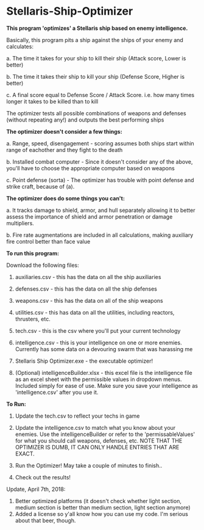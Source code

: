 # Stellaris-Ship-Optimizer
<b>This program 'optimizes' a Stellaris ship based on enemy intelligence.</b>

Basically, this program pits a ship against the ships of your enemy and calculates:

a. The time it takes for your ship to kill their ship (Attack score, Lower is better)

b. The time it takes their ship to kill your ship (Defense Score, Higher is better)

c. A final score equal to Defense Score / Attack Score. i.e. how many times longer it takes to be killed than to kill

The optimizer tests all possible combinations of weapons and defenses (without repeating any!) and outputs the best performing ships


<b>The optimizer doesn't consider a few things:</b>

a. Range, speed, disengagement - scoring assumes both ships start within range of eachother and they fight to the death

b. Installed combat computer - Since it doesn't consider any of the above, you'll have to choose the appropriate computer based on weapons

c. Point defense (sorta) - The optimizer has trouble with point defense and strike craft, because of (a).


<b>The optimizer does do some things you can't:</b>

a. It tracks damage to shield, armor, and hull separately allowing it to better assess the importance of shield and armor penetration or damage multipliers.

b. Fire rate augmentations are included in all calculations, making auxiliary fire control better than face value


<b>To run this program:</b>

Download the following files:

1. auxiliaries.csv - this has the data on all the ship auxiliaries

2. defenses.csv - this has the data on all the ship defenses

3. weapons.csv - this has the data on all of the ship weapons

4. utilities.csv - this has data on all the utilities, including reactors, thrusters, etc.

5. tech.csv - this is the csv where you'll put your current technology

6. intelligence.csv - this is your intelligence on one or more enemies. Currently has some data on a devouring swarm that was harassing me

7. Stellaris Ship Optimizer.exe - the executable optimizer!

8. (Optional) intelligenceBuilder.xlsx - this excel file is the intelligence file as an excel sheet with the permissible values in dropdown menus. Included simply for ease of use. Make sure you save your intelligence as 'intelligence.csv' after you use it.


<b>To Run:</b>

1. Update the tech.csv to reflect your techs in game

2. Update the intelligence.csv to match what you know about your enemies. Use the intelligenceBuilder or refer to the 'permissableValues' for what you should call weapons, defenses, etc. NOTE THAT THE OPTIMIZER IS DUMB, IT CAN ONLY HANDLE ENTRIES THAT ARE EXACT.

3. Run the Optimizer! May take a couple of minutes to finish..

4. Check out the results!

Update, April 7th, 2018:

1. Better optimized platforms (it doesn't check whether light section, medium section is better than medium section, light section anymore)
2. Added a license so y'all know how you can use my code. I'm serious about that beer, though.
